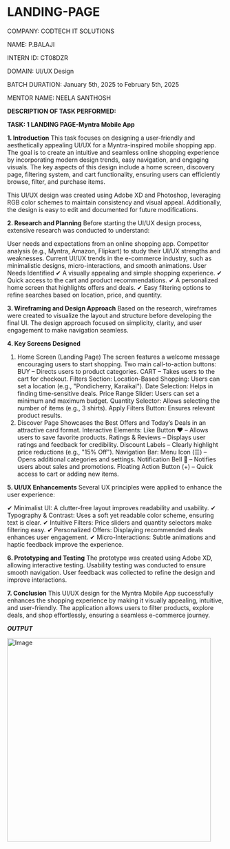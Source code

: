# LANDING-PAGE

COMPANY: CODTECH IT SOLUTIONS

NAME: P.BALAJI

INTERN ID: CT08DZR

DOMAIN: UI/UX Design

BATCH DURATION: January 5th, 2025 to February 5th, 2025

MENTOR NAME: NEELA SANTHOSH

**DESCRIPTION OF TASK PERFORMED:**

**TASK: 1 LANDING PAGE-Myntra Mobile App**

**1. Introduction**
This task focuses on designing a user-friendly and aesthetically appealing UI/UX for a Myntra-inspired mobile shopping app. The goal is to create an intuitive and seamless online shopping experience by incorporating modern design trends, easy navigation, and engaging visuals. The key aspects of this design include a home screen, discovery page, filtering system, and cart functionality, ensuring users can efficiently browse, filter, and purchase items.

This UI/UX design was created using Adobe XD and Photoshop, leveraging RGB color schemes to maintain consistency and visual appeal. Additionally, the design is easy to edit and documented for future modifications.

**2. Research and Planning**
Before starting the UI/UX design process, extensive research was conducted to understand:

User needs and expectations from an online shopping app.
Competitor analysis (e.g., Myntra, Amazon, Flipkart) to study their UI/UX strengths and weaknesses.
Current UI/UX trends in the e-commerce industry, such as minimalistic designs, micro-interactions, and smooth animations.
User Needs Identified
✔ A visually appealing and simple shopping experience.
✔ Quick access to the cart and product recommendations.
✔ A personalized home screen that highlights offers and deals.
✔ Easy filtering options to refine searches based on location, price, and quantity.

**3. Wireframing and Design Approach**
Based on the research, wireframes were created to visualize the layout and structure before developing the final UI. The design approach focused on simplicity, clarity, and user engagement to make navigation seamless.

**4. Key Screens Designed**
1. Home Screen (Landing Page)
The screen features a welcome message encouraging users to start shopping.
Two main call-to-action buttons:
BUY – Directs users to product categories.
CART – Takes users to the cart for checkout.
Filters Section:
Location-Based Shopping: Users can set a location (e.g., "Pondicherry, Karaikal").
Date Selection: Helps in finding time-sensitive deals.
Price Range Slider: Users can set a minimum and maximum budget.
Quantity Selector: Allows selecting the number of items (e.g., 3 shirts).
Apply Filters Button: Ensures relevant product results.
2. Discover Page
Showcases the Best Offers and Today’s Deals in an attractive card format.
Interactive Elements:
Like Button ❤️ – Allows users to save favorite products.
Ratings & Reviews – Displays user ratings and feedback for credibility.
Discount Labels – Clearly highlight price reductions (e.g., "15% Off").
Navigation Bar:
Menu Icon (☰) – Opens additional categories and settings.
Notification Bell 🔔 – Notifies users about sales and promotions.
Floating Action Button (+) – Quick access to cart or adding new items.

**5. UI/UX Enhancements**
Several UX principles were applied to enhance the user experience:

✔ Minimalist UI: A clutter-free layout improves readability and usability.
✔ Typography & Contrast: Uses a soft yet readable color scheme, ensuring text is clear.
✔ Intuitive Filters: Price sliders and quantity selectors make filtering easy.
✔ Personalized Offers: Displaying recommended deals enhances user engagement.
✔ Micro-Interactions: Subtle animations and haptic feedback improve the experience.

**6. Prototyping and Testing**
The prototype was created using Adobe XD, allowing interactive testing.
Usability testing was conducted to ensure smooth navigation.
User feedback was collected to refine the design and improve interactions.

**7. Conclusion**
This UI/UX design for the Myntra Mobile App successfully enhances the shopping experience by making it visually appealing, intuitive, and user-friendly. The application allows users to filter products, explore deals, and shop effortlessly, ensuring a seamless e-commerce journey.

***OUTPUT***

<img width="473" alt="Image" src="https://github.com/user-attachments/assets/1fa8def0-66e2-49e4-a1b2-c7121215019a" />
